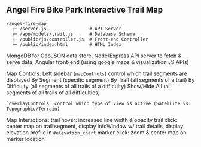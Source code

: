 ## Angel Fire Bike Park Interactive Trail Map

```
/angel-fire-map
  ├─ /server.js                # API Server
  ├─ /app/models/trail.js      # Database Schema
  ├─ /public/js/controller.js  # Front-end Controller
  └─ /public/index.html        # HTML Index
```

MongoDB for GeoJSON data store, Node/Express API server to fetch & serve data, Angular front-end (using google maps & visualization JS APIs)

Map Controls:
	Left sidebar (`mapControls`) control which trail segments are displayed
		By Segment    (specific segment)
		By Trail      (all segments of a trail)
		By Difficulty (all segments of all trails of a difficulty)
		Show/Hide All (all segments of all trails of all difficulties)

	`overlayControls` control which type of view is active (Satellite vs. Topographic/Terrain)

Map Interactions:
	trail hover: increased line width & opacity
	trail click: center map on trail segment, display infoWindow w/ trail details, display elevation profile in `#elevation_chart`
	marker click: zoom & center map on marker location